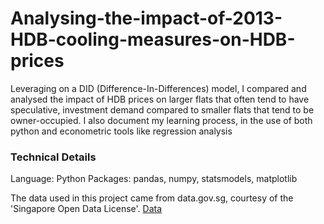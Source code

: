 # Analysing-the-impact-of-2013-HDB-cooling-measures-on-HDB-prices
Leveraging on a DID (Difference-In-Differences) model, I compared and analysed the impact of HDB prices on larger flats that often tend to have speculative, investment demand compared to smaller flats that tend to be owner-occupied. I also document my learning process, in the use of both python and econometric tools like regression analysis







### Technical Details
Language: Python
Packages: pandas, numpy, statsmodels, matplotlib


The data used in this project came from data.gov.sg, courtesy of the 'Singapore Open Data License'. [Data](https://data.gov.sg/datasets?topics=housing&resultId=189&page=1)
